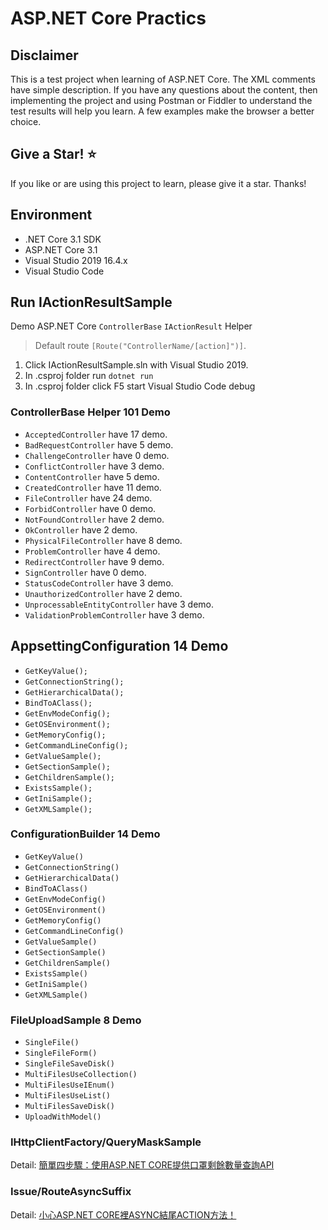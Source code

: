 # ASP.NET Core Practics

## Disclaimer

This is a test project when learning of ASP.NET Core. The XML comments have simple description. If you have any questions about the content, then implementing the project and using Postman or Fiddler to understand the test results will help you learn. A few examples make the browser a better choice.

## Give a Star! :star:

If you like or are using this project to learn, please give it a star. Thanks!

## Environment

* .NET Core 3.1 SDK
* ASP.NET Core 3.1
* Visual Studio 2019 16.4.x
* Visual Studio Code

## Run IActionResultSample

Demo ASP.NET Core `ControllerBase` `IActionResult` Helper

> Default route `[Route("ControllerName/[action]")]`.<br>

1. Click IActionResultSample.sln with Visual Studio 2019.
2. In .csproj folder run `dotnet run` 
3. In .csproj folder click F5 start Visual Studio Code debug

### ControllerBase Helper 101 Demo

* `AcceptedController` have 17 demo.
* `BadRequestController` have 5 demo.
* `ChallengeController` have 0 demo.
* `ConflictController` have 3 demo.
* `ContentController` have 5 demo.
* `CreatedController` have 11 demo.
* `FileController` have 24 demo.
* `ForbidController` have 0 demo.
* `NotFoundController` have 2 demo.
* `OkController` have 2 demo.
* `PhysicalFileController` have 8 demo.
* `ProblemController` have 4 demo.
* `RedirectController` have 9 demo.
* `SignController` have 0 demo.
* `StatusCodeController` have 3 demo.
* `UnauthorizedController` have 2 demo.
* `UnprocessableEntityController` have 3 demo.
* `ValidationProblemController` have 3 demo.

## AppsettingConfiguration 14 Demo

* `GetKeyValue();`
* `GetConnectionString();`
* `GetHierarchicalData();`
* `BindToAClass();`
* `GetEnvModeConfig();`
* `GetOSEnvironment();`
* `GetMemoryConfig();`
* `GetCommandLineConfig();`
* `GetValueSample();`
* `GetSectionSample();`
* `GetChildrenSample();`
* `ExistsSample();`
* `GetIniSample();`
* `GetXMLSample();`

### ConfigurationBuilder 14 Demo

* `GetKeyValue()`
* `GetConnectionString()`
* `GetHierarchicalData()`
* `BindToAClass()`
* `GetEnvModeConfig()`
* `GetOSEnvironment()`
* `GetMemoryConfig()`
* `GetCommandLineConfig()`
* `GetValueSample()`
* `GetSectionSample()`
* `GetChildrenSample()`
* `ExistsSample()`
* `GetIniSample()`
* `GetXMLSample()`

### FileUploadSample 8 Demo

* `SingleFile()`
* `SingleFileForm()`
* `SingleFileSaveDisk()`
* `MultiFilesUseCollection()`
* `MultiFilesUseIEnum()`
* `MultiFilesUseList()`
* `MultiFilesSaveDisk()`
* `UploadWithModel()`

### IHttpClientFactory/QueryMaskSample

Detail: [簡單四步驟：使用ASP.NET CORE提供口罩剩餘數量查詢API](https://blog.kkbruce.net/2020/02/aspnet-core-provider-mask-api.html)

### Issue/RouteAsyncSuffix

Detail: [小心ASP.NET CORE裡ASYNC結尾ACTION方法！](https://blog.kkbruce.net/2020/02/aspnetcore-async-action-name.html)
